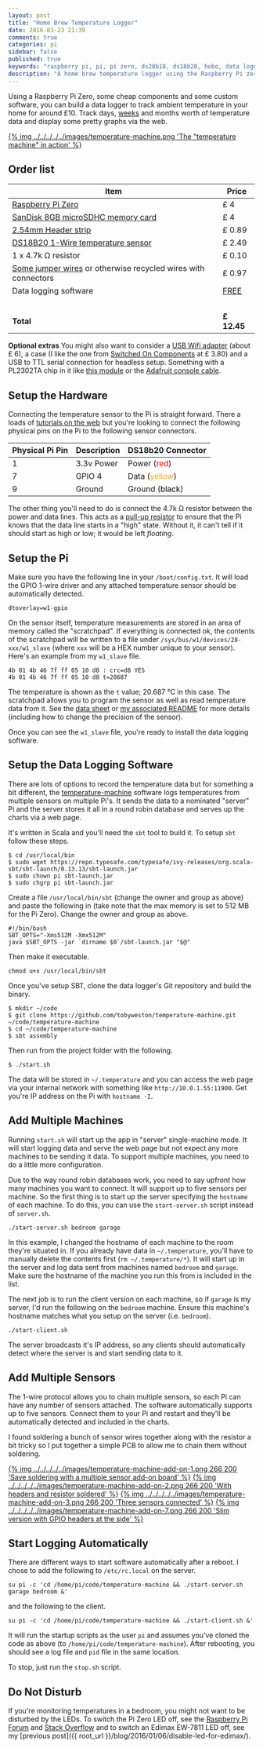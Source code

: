 ```yaml
---
layout: post
title: "Home Brew Temperature Logger"
date: 2016-03-23 21:39
comments: true
categories: pi
sidebar: false
published: true
keywords: "raspberry pi, pi, pi zero, ds20b18, ds18b20, hobo, data logger, temperature, arduino, scala"
description: "A home brew temperature logger using the Raspberry Pi zero for around $10"
---
```


Using a Raspberry Pi Zero, some cheap components and some custom software, you can build a data logger to track ambient temperature in your home for around £10. Track days, [weeks](../../../../../images/temperature-30-days.png) and months worth of temperature data and display some pretty graphs via the web.

[{% img ../../../../../images/temperature-machine.png 'The "temperature machine" in action' %}](../../../../../images/temperature-machine.png)

<!-- more -->

## Order list

| Item | Price |
|------|-------|
| [Raspberry Pi Zero](https://shop.pimoroni.com/products/raspberry-pi-zero) | £ 4
| [SanDisk 8GB microSDHC memory card](http://amzn.to/1T6zIc9) | £ 4
| [2.54mm Header strip](http://amzn.to/1pIKZ7m)  | £ 0.89
| [DS18B20 1-Wire temperature sensor](http://amzn.to/1RhmOHc)    | £ 2.49
| 1 x 4.7k Ω resistor | £ 0.10
| [Some jumper wires](http://amzn.to/1Rlrbj9) or otherwise recycled wires with connectors |    £ 0.97
| Data logging software | <span style="color:green;">[FREE](https://github.com/tobyweston/temperature-machine)</span>
| | &nbsp;
| **Total** | **£ 12.45**


**Optional extras** You might also want to consider a [USB Wifi adapter](http://amzn.to/1RhmTKQ) (about £ 6), a case (I like the one from [Switched On Components](https://socomponents.co.uk/shop/black-laser-cut-acrylic-raspberry-pi-zero-case-v2/) at £ 3.80) and a USB to TTL serial connection for headless setup. Something with a PL2302TA chip in it like [this module](http://amzn.to/1ZtRWoA) or the [Adafruit console cable](https://www.adafruit.com/product/954).


## Setup the Hardware

Connecting the temperature sensor to the Pi is straight forward. There a loads of [tutorials on the web](https://www.google.co.uk/search?btnG=1&pws=0&q=pi+ds18b20+tutorial) but you're looking to connect the following physical pins on the Pi to the following sensor connectors.

Physical Pi Pin | Description | DS18b20 Connector
----------------|-------------|--------
1 | 3.3v Power  | Power (<span style="color:red;">red</span>)
7 | GPIO 4      | Data (<span style="color:orange;">yellow</span>)
9 | Ground      | Ground (<span style="color:black;">black</span>)

The other thing you'll need to do is connect the 4.7k Ω resistor between the power and data lines. This acts as a [pull-up resistor](https://learn.sparkfun.com/tutorials/pull-up-resistors) to ensure that the Pi knows that the data line starts in a "high" state. Without it, it can't tell if it should start as high or low; it would be left _floating_.


## Setup the Pi

Make sure you have the following line in your `/boot/config.txt`. It will load the GPIO 1-wire driver and any attached temperature sensor should be automatically detected.

    dtoverlay=w1-gpio

On the sensor itself, temperature measurements are stored in an area of memory called the "scratchpad". If everything is connected ok, the contents of the scratchpad will be written to a file under `/sys/bus/w1/devices/28-xxx/w1_slave` (where `xxx` will be a HEX number unique to your sensor). Here's an example from my `w1_slave` file.

    4b 01 4b 46 7f ff 05 10 d8 : crc=d8 YES
    4b 01 4b 46 7f ff 05 10 d8 t=20687

The temperature is shown as the `t` value; 20.687 °C in this case. The scratchpad allows you to program the sensor as well as read temperature data from it. See the [data sheet](https://www.adafruit.com/datasheets/DS18B20.pdf) or [my associated README]() for more details (including how to change the precision of the sensor).

Once you can see the `w1_slave` file, you're ready to install the data logging software.


## Setup the Data Logging Software

There are lots of options to record the temperature data but for something a bit different, the [temperature-machine](https://github.com/tobyweston/temperature-machine) software logs temperatures from multiple sensors on multiple Pi's. It sends the data to a nominated "server" Pi and the server stores it all in a round robin database and serves up the charts via a web page.

It's written in Scala and you'll need the `sbt` tool to build it. To setup `sbt` follow these steps.

    $ cd /usr/local/bin
    $ sudo wget https://repo.typesafe.com/typesafe/ivy-releases/org.scala-sbt/sbt-launch/0.13.13/sbt-launch.jar
    $ sudo chown pi sbt-launch.jar
    $ sudo chgrp pi sbt-launch.jar

Create a file `/usr/local/bin/sbt` (change the owner and group as above) and paste the following in (take note that the max memory is set to 512 MB for the Pi Zero). Change the owner and group as above.

    #!/bin/bash
    SBT_OPTS="-Xms512M -Xmx512M"
    java $SBT_OPTS -jar `dirname $0`/sbt-launch.jar "$@"

Then make it executable.

    chmod u+x /usr/local/bin/sbt


Once you've setup SBT, clone the data logger's Git repository and build the binary.


    $ mkdir ~/code
    $ git clone https://github.com/tobyweston/temperature-machine.git ~/code/temperature-machine
    $ cd ~/code/temperature-machine
    $ sbt assembly

Then run from the project folder with the following.

    $ ./start.sh


The data will be stored in `~/.temperature` and you can access the web page via your internal network with something like `http://10.0.1.55:11900`. Get you're IP address on the Pi with `hostname -I`.


## Add Multiple Machines

Running `start.sh` will start up the app in "server" single-machine mode. It will start logging data and serve the web page but not expect any more machines to be sending it data. To support multiple machines, you need to do a little more configuration.

Due to the way round robin databases work, you need to say upfront how many machines you want to connect. It will support up to five sensors per machine. So the first thing is to start up the server specifying the `hostname` of each machine. To do this, you can use the `start-server.sh` script instead of `server.sh`.

    ./start-server.sh bedroom garage


In this example, I changed the hostname of each machine to the room they're situated in. If you already have data in `~/.temperature`, you'll have to manually delete the contents first (`rm ~/.temperature/*`). It will start up in the server and log data sent from machines named `bedroom` and `garage`. Make sure the hostname of the machine you run this from is included in the list.

The next job is to run the client version on each machine, so if `garage` is my server, I'd run the following on the `bedroom` machine. Ensure this machine's hostname matches what you setup on the server (i.e. `bedroom`).

    ./start-client.sh


The server broadcasts it's IP address, so any clients should automatically detect where the server is and start sending data to it.


## Add Multiple Sensors

The 1-wire protocol allows you to chain multiple sensors, so each Pi can have any number of sensors attached. The software automatically supports up to five sensors. Connect them to your Pi and restart and they'll be automatically detected and included in the charts.


I found soldering a bunch of sensor wires together along with the resistor a bit tricky so I put together a simple PCB to allow me to chain them without soldering.

[{% img ../../../../../images/temperature-machine-add-on-1.png 266 200 'Save soldering with a multiple sensor add-on board' %}](../../../../../images/temperature-machine-add-on-1.png) [{% img ../../../../../images/temperature-machine-add-on-2.png 266 200 'With headers and resistor soldered' %}](../../../../../images/temperature-machine-add-on-2.png) [{% img ../../../../../images/temperature-machine-add-on-3.png 266 200 'Three sensors connected' %}](../../../../../images/temperature-machine-add-on-3.png) [{% img ../../../../../images/temperature-machine-add-on-7.png 266 200 'Slim version with GPIO headers at the side' %}](../../../../../images/temperature-machine-add-on-7.png)



## Start Logging Automatically

There are different ways to start software automatically after a reboot. I chose to add the following to `/etc/rc.local` on the server.

    su pi -c 'cd /home/pi/code/temperature-machine && ./start-server.sh garage bedroom &'

and the following to the client.

    su pi -c 'cd /home/pi/code/temperature-machine && ./start-client.sh &'


It will run the startup scripts as the user `pi` and assumes you've cloned the code as above (to `/home/pi/code/temperature-machine`). After rebooting, you should see a log file and `pid` file in the same location.

To stop, just run the `stop.sh` script.


## Do Not Disturb

If you're monitoring temperatures in a bedroom, you might not want to be disturbed by the LEDs. To switch the Pi Zero LED off, see the [Raspberry Pi Forum](https://www.raspberrypi.org/forums/viewtopic.php?f=29&t=127336) and [Stack Overflow](http://raspberrypi.stackexchange.com/questions/40559/disable-leds-pi-zero?noredirect=1#comment57599_40559) and to switch an Edimax EW-7811 LED off, see my [previous post]({{ root_url }}/blog/2016/01/06/disable-led-for-edimax/).